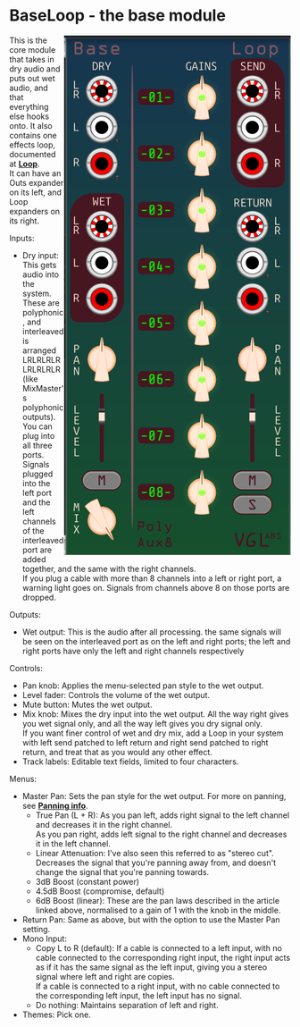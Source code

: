 # BaseLoop - the base module

<img src="BaseLoop.png" align="right">

This is the core module that takes in dry audio and puts out wet audio, and that everything else hooks onto. It also contains one effects loop, documented at **[Loop](loop.md)**.  
It can have an Outs expander on its left, and Loop expanders on its right.

Inputs:
- Dry input: This gets audio into the system. These are polyphonic, and interleaved is arranged LRLRLRLRLRLRLRLR (like MixMaster's polyphonic outputs).  
You can plug into all three ports. Signals plugged into the left port and the left channels of the interleaved port are added together, and the same with the right channels.  
If you plug a cable with more than 8 channels into a left or right port, a warning light goes on. Signals from channels above 8 on those ports are dropped.

Outputs:
- Wet output: This is the audio after all processing. the same signals will be seen on the interleaved port as on the left and right ports; the left and right ports have only the left and right channels respectively

Controls:
- Pan knob: Applies the menu-selected pan style to the wet output.
- Level fader: Controls the volume of the wet output.
- Mute button: Mutes the wet output.
- Mix knob: Mixes the dry input into the wet output. All the way right gives you wet signal only, and all the way left gives you dry signal only.  
If you want finer control of wet and dry mix, add a Loop in your system with left send patched to left return and right send patched to right return, and treat that as you would any other effect.
- Track labels: Editable text fields, limited to four characters.

Menus:
- Master Pan: Sets the pan style for the wet output. For more on panning, see **[Panning info](https://www.cs.cmu.edu/~music/icm-online/readings/panlaws/panlaws.pdf)**.
	- True Pan (L + R): As you pan left, adds right signal to the left channel and decreases it in the right channel.  
	As you pan right, adds left signal to the right channel and decreases it in the left channel.
	- Linear Attenuation: I've also seen this referred to as "stereo cut". Decreases the signal that you're panning away from, and doesn't change the signal that you're panning towards.
	- 3dB Boost (constant power)
	- 4.5dB Boost (compromise, default)
	- 6dB Boost (linear): These are the pan laws described in the article linked above, normalised to a gain of 1 with the knob in the middle.
- Return Pan: Same as above, but with the option to use the Master Pan setting.
- Mono Input: 
	- Copy L to R (default): If a cable is connected to a left input, with no cable connected to the corresponding right input, the right input acts as if it has the same signal as the left input,
	giving you a stereo signal where left and right are copies.  
If a cable is connected to a right input, with no cable connected to the corresponding left input, the left input has no signal.
	- Do nothing: Maintains separation of left and right.
- Themes: Pick one.
